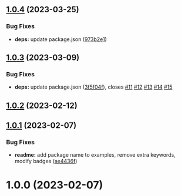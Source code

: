 ## [1.0.4](https://github.com/igwtcode/express-endpoints/compare/v1.0.3...v1.0.4) (2023-03-25)


### Bug Fixes

* **deps:** update package.json ([973b2e1](https://github.com/igwtcode/express-endpoints/commit/973b2e1681785d7dcd99331da39ab3a6d13d02ab))

## [1.0.3](https://github.com/igwtcode/express-endpoints/compare/v1.0.2...v1.0.3) (2023-03-09)


### Bug Fixes

* **deps:** update package.json ([3f5f04f](https://github.com/igwtcode/express-endpoints/commit/3f5f04f2d39c26c3af52551792dbd738b8697822)), closes [#11](https://github.com/igwtcode/express-endpoints/issues/11) [#12](https://github.com/igwtcode/express-endpoints/issues/12) [#13](https://github.com/igwtcode/express-endpoints/issues/13) [#14](https://github.com/igwtcode/express-endpoints/issues/14) [#15](https://github.com/igwtcode/express-endpoints/issues/15)

## [1.0.2](https://github.com/igwtcode/express-endpoints/compare/v1.0.1...v1.0.2) (2023-02-12)

## [1.0.1](https://github.com/igwtcode/express-endpoints/compare/v1.0.0...v1.0.1) (2023-02-07)


### Bug Fixes

* **readme:** add package name to examples, remove extra keywords, modify badges ([ae4436f](https://github.com/igwtcode/express-endpoints/commit/ae4436fee1f095fb8b5cce31236d46212a795636))

# 1.0.0 (2023-02-07)
